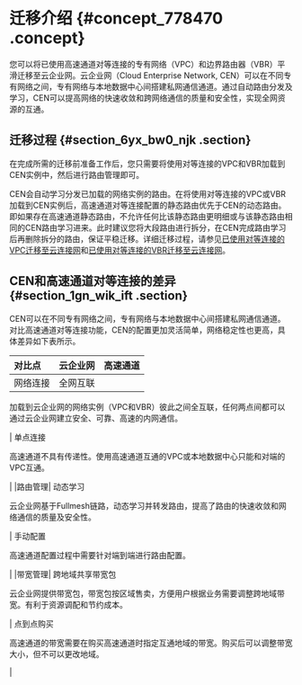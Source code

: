 # 迁移介绍 {#concept_778470 .concept}

您可以将已使用高速通道对等连接的专有网络（VPC）和边界路由器（VBR）平滑迁移至云企业网。云企业网（Cloud Enterprise Network, CEN）可以在不同专有网络之间，专有网络与本地数据中心间搭建私网通信通道。通过自动路由分发及学习，CEN可以提高网络的快速收敛和跨网络通信的质量和安全性，实现全网资源的互通。

## 迁移过程 {#section_6yx_bw0_njk .section}

在完成所需的迁移前准备工作后，您只需要将使用对等连接的VPC和VBR加载到CEN实例中，然后进行路由管理即可。

CEN会自动学习分发已加载的网络实例的路由。在将使用对等连接的VPC或VBR加载到CEN实例后，高速通道对等连接配置的静态路由优先于CEN的动态路由。即如果存在高速通道静态路由，不允许任何比该静态路由更明细或与该静态路由相同的CEN路由学习进来。此时建议您将大段路由进行拆分，在CEN完成路由学习后再删除拆分的路由，保证平稳迁移。详细迁移过程，请参见[已使用对等连接的VPC迁移至云连接网](intl.zh-CN/最佳实践/高速通道对等连接迁移方案/已使用对等连接的VPC迁移至云企业网.md#)和[已使用对等连接的VBR迁移至云连接网](intl.zh-CN/最佳实践/高速通道对等连接迁移方案/已使用对等连接的VBR迁移至云企业网.md#)。

## CEN和高速通道对等连接的差异 {#section_1gn_wik_ift .section}

CEN可以在不同专有网络之间，专有网络与本地数据中心间搭建私网通信通道。对比高速通道对等连接功能，CEN的配置更加灵活简单，网络稳定性也更高，具体差异如下表所示。

|对比点|云企业网|高速通道|
|:--|:---|:---|
|网络连接| 全网互联

 加载到云企业网的网络实例（VPC和VBR）彼此之间全互联，任何两点间都可以通过云企业网建立安全、可靠、高速的内网通信。

 | 单点连接

 高速通道不具有传递性。使用高速通道互通的VPC或本地数据中心只能和对端的VPC互通。

 |
|路由管理| 动态学习

 云企业网基于Fullmesh链路，动态学习并转发路由，提高了路由的快速收敛和网络通信的质量及安全性。

 | 手动配置

 高速通道配置过程中需要针对端到端进行路由配置。

 |
|带宽管理| 跨地域共享带宽包

 云企业网提供带宽包，带宽包按区域售卖，方便用户根据业务需要调整跨地域带宽。有利于资源调配和节约成本。

 | 点到点购买

 高速通道的带宽需要在购买高速通道时指定互通地域的带宽。购买后可以调整带宽大小，但不可以更改地域。

 |

